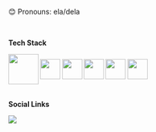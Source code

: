  😊 Pronouns: ela/dela 
 
<div style="display: inline_block"><br>
<p><b>Tech Stack<b></p>
<img align="center" height="60" width="60"  src="https://cdn.jsdelivr.net/gh/devicons/devicon/icons/salesforce/salesforce-original.svg" />
<img align="center" height="40" width="40" src="https://cdn.jsdelivr.net/gh/devicons/devicon/icons/html5/html5-original-wordmark.svg"/>
<img align="center" height="40" width="40"  src="https://cdn.jsdelivr.net/gh/devicons/devicon/icons/javascript/javascript-original.svg" />
<img align="center" height="40" width="40"  src="https://cdn.jsdelivr.net/gh/devicons/devicon/icons/css3/css3-original-wordmark.svg" />
<img align="center" height="40" width="40"  src="https://cdn.jsdelivr.net/gh/devicons/devicon/icons/visualstudio/visualstudio-plain.svg" />
<img align="center" height="40" width="40"  src="https://webcomponents.dev/assets/lib/lwc.svg" />
</div> <br>

<p><b>Social Links<b></p>
<a href="https://www.linkedin.com/in/mannuella-souza-3504a2160/" target="_blank"><img src="https://img.shields.io/badge/-LinkedIn-%230077B5?style=for-the-badge&logo=linkedin&logoColor=white" target="_blank"></a> 

